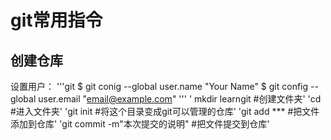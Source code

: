 # git常用指令
## 创建仓库
设置用户：
'''git
$ git conig --global user.name "Your Name"
$ git config --global user.email "email@example.com"
'''
' mkdir learngit #创建文件夹'
'cd #进入文件夹'
'git init #将这个目录变成git可以管理的仓库'
'git add ***  #把文件添加到仓库'
'git commit -m"本次提交的说明"  #把文件提交到仓库'
